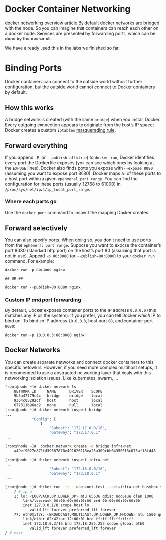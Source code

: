 # Docker Container Networking
[docker networking overview article](https://www.nuagenetworks.net/blog/docker-networking-overview/)
By default docker networks are bridged with the node.
So you can imagine that containers can reach each other on a docker node.
Services are presented by forwarding ports, which can be done by the docker cli.

We have already used this in the labs we finished so far.

# Binding Ports

Docker containers can connect to the outside world without further configuration, but the outside world cannot connect to Docker containers by default.

## How this works

A bridge network is created (with the name `bridge`) when you install Docker. Every outgoing connection appears to originate from the host’s IP space; Docker creates a custom `iptables` [masquerading rule](http://www.tldp.org/HOWTO/html_single/Masquerading-Simple-HOWTO/).

## Forward everything

If you append `-P` (or `--publish-all=true`) to `docker run`, Docker identifies every port the Dockerfile exposes (you can see which ones by looking at the `EXPOSE` lines). Docker also finds ports you expose with `--expose 8080` (assuming you want to expose port 8080). Docker maps all of these ports to a host port within a given `epehmeral port range`. You can find the configuration for these ports (usually 32768 to 61000) in `/proc/sys/net/ipv4/ip_local_port_range`.

### Where each ports go

Use the `docker port` command to inspect the mapping Docker creates.

## Forward selectively

You can also specify ports. When doing so, you don’t need to use ports from the `ephemeral port range`. Suppose you want to expose the container’s port 8080 (standard http port) on the host’s port 80 (assuming that port is not in use). Append `-p 80:8080` (or `--publish=80:8080`) to your `docker run` command. For example:

```
docker run -p 80:8080 nginx

## OR ##

docker run --publish=80:8080 nginx

```

### Custom IP _and_ port forwarding

By default, Docker exposes container ports to the IP address `0.0.0.0` (this matches any IP on the system). If you prefer, you can tell Docker _which_ IP to bind on. To bind on IP address `10.0.0.3`, host port `80`, and container port `8080`:

```
docker run -p 10.0.0.3:80:8080 nginx

```

## Docker Networks
You can create separate networks and connect docker containers to this specific netowkrs.
However, if you need more complex multihost setups, it is recomended to use a abstracted networking layer that deals with this networking isolation issues. Like kubernetes, swarm, ...
```bash
[root@node ~]# docker network ls
	NETWORK ID     NAME      DRIVER    SCOPE
	9b3a47779c4c   bridge    bridge    local
	9364c05292cf   host      host      local
	677311b96ac2   none      null      local
[root@node ~]# docker network inspect bridge
...
            "Config": [
                {
                    "Subnet": "172.17.0.0/16",
                    "Gateway": "172.17.0.1"
...

[root@node ~]#  docker network create -d bridge infra-net
	a49ef9027e872fd39587870e491626148ea25a309cbb04350318c073af18fd48

[root@node ~]# docker network inspect infra-net
...
                    "Subnet": "172.18.0.0/16",
                    "Gateway": "172.18.0.1"
...

[root@node ~]# docker run -it --name=net-test --net=infra-net busybox sh
	/ # ip a
	1: lo: <LOOPBACK,UP,LOWER_UP> mtu 65536 qdisc noqueue qlen 1000
	    link/loopback 00:00:00:00:00:00 brd 00:00:00:00:00:00
	    inet 127.0.0.1/8 scope host lo
	       valid_lft forever preferred_lft forever
	77: eth0@if78: <BROADCAST,MULTICAST,UP,LOWER_UP,M-DOWN> mtu 1500 qdisc noqueue 
	    link/ether 02:42:ac:12:00:02 brd ff:ff:ff:ff:ff:ff
	    inet 172.18.0.2/16 brd 172.18.255.255 scope global eth0
	       valid_lft forever preferred_lft forever
/ # exit
``` 

<!--stackedit_data:
eyJoaXN0b3J5IjpbMTM1MTczMjYyOSwtMTUyMTk2NTE4NV19
-->